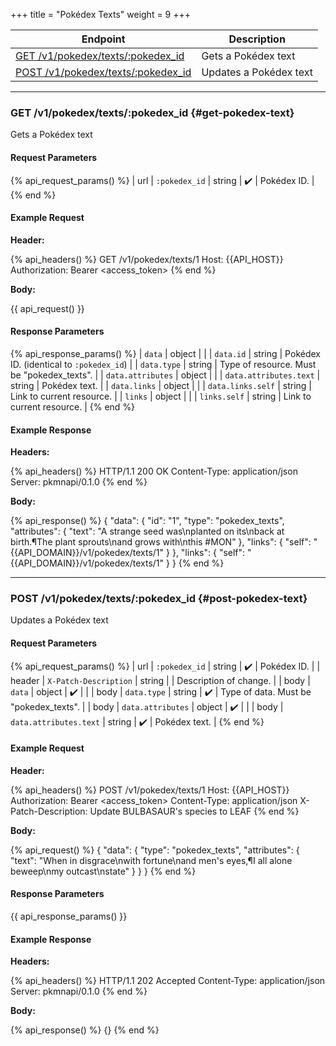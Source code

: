 +++
title = "Pokédex Texts"
weight = 9
+++

| Endpoint                                                   | Description            |
|------------------------------------------------------------|------------------------|
| [GET /v1/pokedex/texts/:pokedex_id](#get-pokedex-text)   | Gets a Pokédex text    |
| [POST /v1/pokedex/texts/:pokedex_id](#post-pokedex-text) | Updates a Pokédex text |

---

### GET /v1/pokedex/texts/:pokedex_id {#get-pokedex-text}

Gets a Pokédex text

#### Request Parameters

{% api_request_params() %}
| url | `:pokedex_id` | string | ✔️ | Pokédex ID. |
{% end %}

#### Example Request

**Header:**

{% api_headers() %}
GET /v1/pokedex/texts/1
Host: {{API_HOST}}
Authorization: Bearer <access_token>
{% end %}

**Body:**

{{ api_request() }}

#### Response Parameters

{% api_response_params() %}
| `data`                 | object |                                            |
| `data.id`              | string | Pokédex ID. (identical to `:pokedex_id`)   |
| `data.type`            | string | Type of resource. Must be "pokedex_texts". |
| `data.attributes`      | object |                                            |
| `data.attributes.text` | string | Pokédex text.                              |
| `data.links`           | object |                                            |
| `data.links.self`      | string | Link to current resource.                  |
| `links`                | object |                                            |
| `links.self`           | string | Link to current resource.                  |
{% end %}

#### Example Response

**Headers:**

{% api_headers() %}
HTTP/1.1 200 OK
Content-Type: application/json
Server: pkmnapi/0.1.0
{% end %}

**Body:**

{% api_response() %}
{
    "data": {
        "id": "1",
        "type": "pokedex_texts",
        "attributes": {
            "text": "A strange seed was\nplanted on its\nback at birth.¶The plant sprouts\nand grows with\nthis #MON"
        },
        "links": {
            "self": "{{API_DOMAIN}}/v1/pokedex/texts/1"
        }
    },
    "links": {
        "self": "{{API_DOMAIN}}/v1/pokedex/texts/1"
    }
}
{% end %}

---

### POST /v1/pokedex/texts/:pokedex_id {#post-pokedex-text}

Updates a Pokédex text

#### Request Parameters

{% api_request_params() %}
| url    | `:pokedex_id`          | string | ✔️ | Pokédex ID.                            |
| header | `X-Patch-Description`  | string |   | Description of change.                 |
| body   | `data`                 | object | ✔️ |                                        |
| body   | `data.type`            | string | ✔️ | Type of data. Must be "pokedex_texts". |
| body   | `data.attributes`      | object | ✔️ |                                        |
| body   | `data.attributes.text` | string | ✔️ | Pokédex text.                          |
{% end %}

#### Example Request

**Header:**

{% api_headers() %}
POST /v1/pokedex/texts/1
Host: {{API_HOST}}
Authorization: Bearer <access_token>
Content-Type: application/json
X-Patch-Description: Update BULBASAUR's species to LEAF
{% end %}

**Body:**

{% api_request() %}
{
    "data": {
        "type": "pokedex_texts",
        "attributes": {
            "text": "When in disgrace\nwith fortune\nand men's eyes,¶I all alone beweep\nmy outcast\nstate"
        }
    }
}
{% end %}

#### Response Parameters

{{ api_response_params() }}

#### Example Response

**Headers:**

{% api_headers() %}
HTTP/1.1 202 Accepted
Content-Type: application/json
Server: pkmnapi/0.1.0
{% end %}

**Body:**

{% api_response() %}
{}
{% end %}
